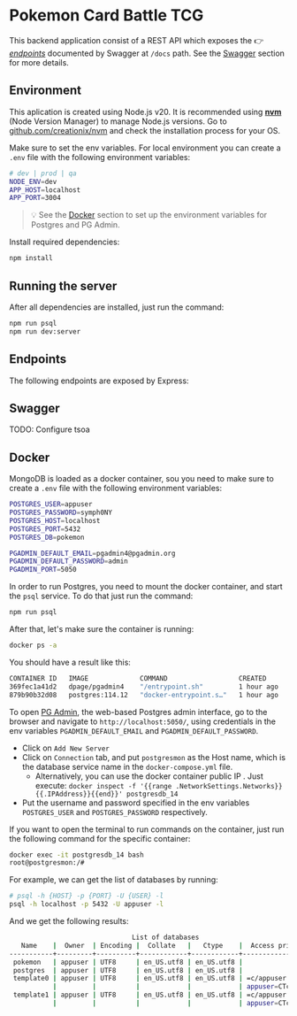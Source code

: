 <!-- markdownlint-disable MD033 -->

# Pokemon Card Battle TCG

This backend application consist of a REST API which exposes the 👉
[_endpoints_](#endpoints) documented by Swagger at `/docs` path. See the
[Swagger](#swagger) section for more details.

## Environment

This aplication is created using Node.js v20. It is recommended using
**[nvm](https://github.com/creationix/nvm)** (Node Version Manager) to manage
Node.js versions. Go to
[github.com/creationix/nvm](https://github.com/creationix/nvm) and check the
installation process for your OS.

Make sure to set the env variables. For local environment you can create a
`.env` file with the following environment variables:

```bash
# dev | prod | qa
NODE_ENV=dev
APP_HOST=localhost
APP_PORT=3004
```

> 💡 See the [Docker](#docker) section to set up the environment variables for
> Postgres and PG Admin.

Install required dependencies:

```bash
npm install
```

## Running the server

After all dependencies are installed, just run the command:

```bash
npm run psql
npm run dev:server
```

## Endpoints

The following endpoints are exposed by Express:

## Swagger

TODO: Configure tsoa

## Docker

MongoDB is loaded as a docker container, sou you need to make sure to create a
`.env` file with the following environment variables:

```bash
POSTGRES_USER=appuser
POSTGRES_PASSWORD=symph0NY
POSTGRES_HOST=localhost
POSTGRES_PORT=5432
POSTGRES_DB=pokemon

PGADMIN_DEFAULT_EMAIL=pgadmin4@pgadmin.org
PGADMIN_DEFAULT_PASSWORD=admin
PGADMIN_PORT=5050
```

In order to run Postgres, you need to mount the docker container, and start the
`psql` service. To do that just run the command:

```bash
npm run psql
```

After that, let's make sure the container is running:

```bash
docker ps -a
```

You should have a result like this:

```bash
CONTAINER ID   IMAGE             COMMAND                  CREATED      STATUS        PORTS                    NAMES
369fec1a41d2   dpage/pgadmin4    "/entrypoint.sh"         1 hour ago   Up 2 minutes  0.0.0.0:5050->80/tcp     pgadmin_4
879b90b32d08   postgres:114.12   "docker-entrypoint.s…"   1 hour ago   Up 2 minutes  0.0.0.0:5432->5432/tcp   postgresdb_14
```

To open
[PG Admin](https://anasdidi.dev/articles/200713-docker-compose-postgres/), the
web-based Postgres admin interface, go to the browser and navigate to
`http://localhost:5050/`, using credentials in the env variables
`PGADMIN_DEFAULT_EMAIL` and `PGADMIN_DEFAULT_PASSWORD`.

- Click on `Add New Server`
- Click on `Connection` tab, and put `postgresmon` as the Host name, which is
  the database service name in the `docker-compose.yml` file.
  - Alternatively, you can use the docker container public IP . Just execute:
    `docker inspect -f '{{range .NetworkSettings.Networks}}{{.IPAddress}}{{end}}' postgresdb_14`
- Put the username and password specified in the env variables `POSTGRES_USER`
  and `POSTGRES_PASSWORD` respectively.

If you want to open the terminal to run commands on the container, just run the
following command for the specific container:

```bash
docker exec -it postgresdb_14 bash
root@postgresmon:/#
```

For example, we can get the list of databases by running:

```bash
# psql -h {HOST} -p {PORT} -U {USER} -l
psql -h localhost -p 5432 -U appuser -l
```

And we get the following results:

```bash
                               List of databases
   Name    |  Owner  | Encoding |  Collate   |   Ctype    |  Access privileges
-----------+---------+----------+------------+------------+---------------------
 pokemon   | appuser | UTF8     | en_US.utf8 | en_US.utf8 |
 postgres  | appuser | UTF8     | en_US.utf8 | en_US.utf8 |
 template0 | appuser | UTF8     | en_US.utf8 | en_US.utf8 | =c/appuser         +
           |         |          |            |            | appuser=CTc/appuser
 template1 | appuser | UTF8     | en_US.utf8 | en_US.utf8 | =c/appuser         +
           |         |          |            |            | appuser=CTc/appuser
```
